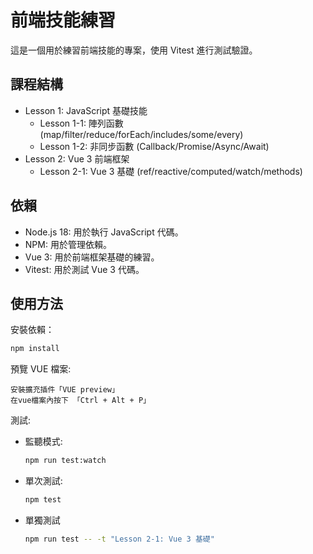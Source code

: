 # 前端技能練習

這是一個用於練習前端技能的專案，使用 Vitest 進行測試驗證。

## 課程結構

- Lesson 1: JavaScript 基礎技能
  - Lesson 1-1: 陣列函數 (map/filter/reduce/forEach/includes/some/every)
  - Lesson 1-2: 非同步函數 (Callback/Promise/Async/Await)
- Lesson 2: Vue 3 前端框架
  - Lesson 2-1: Vue 3 基礎 (ref/reactive/computed/watch/methods)

## 依賴
- Node.js 18: 用於執行 JavaScript 代碼。
- NPM: 用於管理依賴。
- Vue 3: 用於前端框架基礎的練習。
- Vitest: 用於測試 Vue 3 代碼。


## 使用方法

安裝依賴：
```bash
npm install
```

預覽 VUE 檔案:
```
安裝擴充插件「VUE preview」
在vue檔案內按下 「Ctrl + Alt + P」
```

測試:
 - 監聽模式:
    ```bash
    npm run test:watch
    ```
 - 單次測試:
    ```bash
    npm test
    ```
  - 單獨測試
    ```bash
    npm run test -- -t "Lesson 2-1: Vue 3 基礎"
    ```
